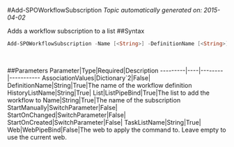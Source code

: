 #Add-SPOWorkflowSubscription
*Topic automatically generated on: 2015-04-02*

Adds a workflow subscription to a list
##Syntax
```powershell
Add-SPOWorkflowSubscription -Name [<String>] -DefinitionName [<String>] -List [<ListPipeBind>] [-StartManually [<SwitchParameter>]] [-StartOnCreated [<SwitchParameter>]] [-StartOnChanged [<SwitchParameter>]] -HistoryListName [<String>] -TaskListName [<String>] [-AssociationValues [<Dictionary`2>]] [-Web [<WebPipeBind>]]
```
&nbsp;

##Parameters
Parameter|Type|Required|Description
---------|----|--------|-----------
AssociationValues|Dictionary`2|False|
DefinitionName|String|True|The name of the workflow definition
HistoryListName|String|True|
List|ListPipeBind|True|The list to add the workflow to
Name|String|True|The name of the subscription
StartManually|SwitchParameter|False|
StartOnChanged|SwitchParameter|False|
StartOnCreated|SwitchParameter|False|
TaskListName|String|True|
Web|WebPipeBind|False|The web to apply the command to. Leave empty to use the current web.
